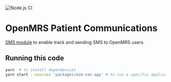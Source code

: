 ![Node.js CI](https://github.com/openmrs/openmrs-esm-patient-communications/workflows/Node.js%20CI/badge.svg)

# OpenMRS Patient Communications

[SMS module](https://github.com/johnsonandjohnson/openmrs-distro-cfl/wiki/Admin-SMS) to enable track and sending SMS to OpenMRS users.

## Running this code

```sh
yarn  # to install dependencies
yarn start --sources 'packages/esm-sms-app' # to run a specific application
```
